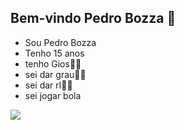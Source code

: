 ## Bem-vindo Pedro Bozza 🤟

- Sou Pedro Bozza
- Tenho 15 anos
- tenho Gios🚴🏼
- sei dar grau🚴🏼
- sei dar rl🚴🏼
- sei jogar bola

 ![](https://media1.tenor.com/m/8M4o61_YhrgAAAAd/grau-de-bike-de-rodinha.gif)

<!--
**Boozzaa19/Boozzaa19** is a ✨ _special_ ✨ repository because its `README.md` (this file) appears on your GitHub profile.
-->
